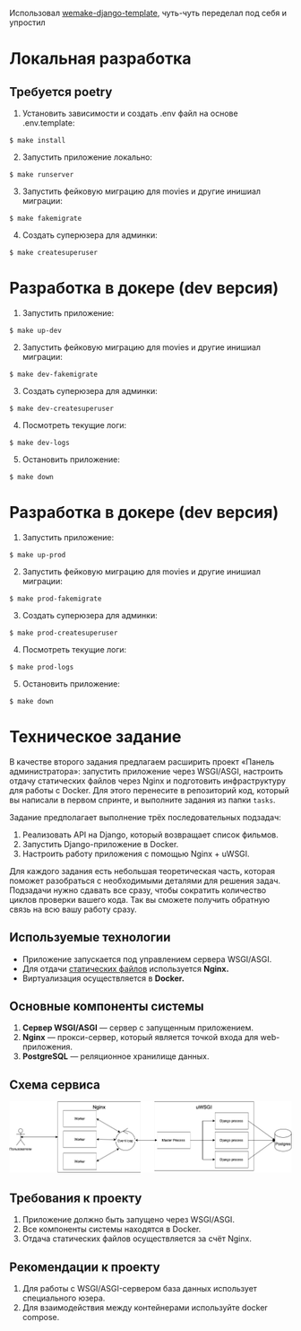 Использовал [wemake-django-template](https://github.com/wemake-services/wemake-django-template), чуть-чуть переделал под себя и упростил

# Локальная разработка
## Требуется poetry
1. Установить зависимости и создать .env файл на основе .env.template:
```console
$ make install
```
2. Запустить приложение локально:
```console
$ make runserver
```

3. Запустить фейковую миграцию для movies и другие инишиал миграции:
```console
$ make fakemigrate
```
4. Создать суперюзера для админки:
```console
$ make createsuperuser
```

# Разработка в докере (dev версия)
1. Запустить приложение:
```console
$ make up-dev
```
2. Запустить фейковую миграцию для movies и другие инишиал миграции:
```console
$ make dev-fakemigrate
```
3. Создать суперюзера для админки:
```console
$ make dev-createsuperuser
```
4. Посмотреть текущие логи:
```console
$ make dev-logs
```
5. Остановить приложение:
```console
$ make down
```

# Разработка в докере (dev версия)
1. Запустить приложение:
```console
$ make up-prod
```
2. Запустить фейковую миграцию для movies и другие инишиал миграции:
```console
$ make prod-fakemigrate
```
3. Создать суперюзера для админки:
```console
$ make prod-createsuperuser
```
4. Посмотреть текущие логи:
```console
$ make prod-logs
```
5. Остановить приложение:
```console
$ make down
```

# Техническое задание

В качестве второго задания предлагаем расширить проект «Панель администратора»: запустить приложение через WSGI/ASGI, настроить отдачу статических файлов через Nginx и подготовить инфраструктуру для работы с Docker. Для этого перенесите в репозиторий код, который вы написали в первом спринте, и выполните задания из папки `tasks`.

Задание предполагает выполнение трёх последовательных подзадач:

1. Реализовать API на Django, который возвращает список фильмов.
2. Запустить Django-приложение в Docker.
3. Настроить работу приложения с помощью Nginx + uWSGI.

Для каждого задания есть небольшая теоретическая часть, которая поможет разобраться с необходимыми деталями для решения задач. Подзадачи нужно сдавать все сразу, чтобы сократить количество циклов проверки вашего кода. Так вы сможете получить обратную связь на всю вашу работу сразу.

## Используемые технологии

- Приложение запускается под управлением сервера WSGI/ASGI.
- Для отдачи [статических файлов](https://nginx.org/ru/docs/beginners_guide.html#static) используется **Nginx.**
- Виртуализация осуществляется в **Docker.**

## Основные компоненты системы

1. **Cервер WSGI/ASGI** — сервер с запущенным приложением.
2. **Nginx** — прокси-сервер, который является точкой входа для web-приложения.
3. **PostgreSQL** — реляционное хранилище данных. 

## Схема сервиса

![all](images/all.png)

## Требования к проекту

1. Приложение должно быть запущено через WSGI/ASGI.
2. Все компоненты системы находятся в Docker.
3. Отдача статических файлов осуществляется за счёт Nginx.

## Рекомендации к проекту

1. Для работы с WSGI/ASGI-сервером база данных использует специального юзера.
2. Для взаимодействия между контейнерами используйте docker compose.
